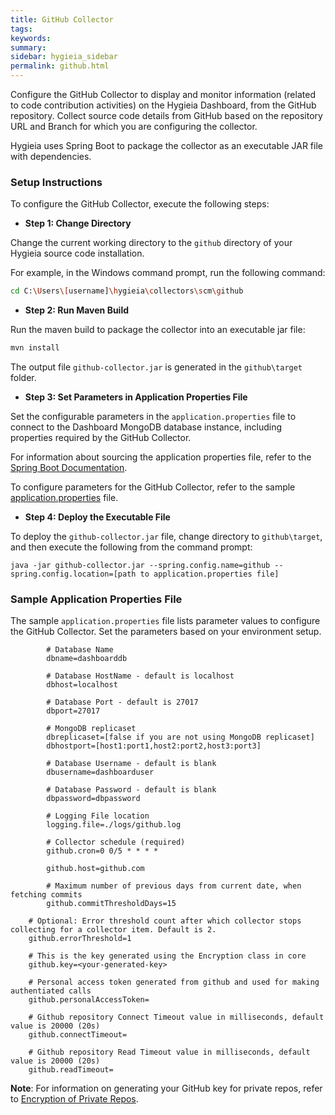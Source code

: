 ```yaml
---
title: GitHub Collector
tags:
keywords:
summary:
sidebar: hygieia_sidebar
permalink: github.html
---
```

Configure the GitHub Collector to display and monitor information (related to code contribution activities) on the Hygieia Dashboard, from the GitHub repository. Collect source code details from GitHub based on the repository URL and Branch for which you are configuring the collector. 

Hygieia uses Spring Boot to package the collector as an executable JAR file with dependencies.

### Setup Instructions

To configure the GitHub Collector, execute the following steps:

*   **Step 1: Change Directory**

Change the current working directory to the `github` directory of your Hygieia source code installation.

For example, in the Windows command prompt, run the following command:

```bash
cd C:\Users\[username]\hygieia\collectors\scm\github
```

*   **Step 2: Run Maven Build**

Run the maven build to package the collector into an executable jar file:

```bash
mvn install
```

The output file `github-collector.jar` is generated in the `github\target` folder.

*   **Step 3: Set Parameters in Application Properties File**

Set the configurable parameters in the `application.properties` file to connect to the Dashboard MongoDB database instance, including properties required by the GitHub Collector.

For information about sourcing the application properties file, refer to the [Spring Boot Documentation](http://docs.spring.io/spring-boot/docs/current-SNAPSHOT/reference/htmlsingle/#boot-features-external-config-application-property-files).

To configure parameters for the GitHub Collector, refer to the sample [application.properties](#sample-application-properties-file) file.

*   **Step 4: Deploy the Executable File**

To deploy the `github-collector.jar` file, change directory to `github\target`, and then execute the following from the command prompt:

```
java -jar github-collector.jar --spring.config.name=github --spring.config.location=[path to application.properties file]
```

### Sample Application Properties File

The sample `application.properties` file lists parameter values to configure the GitHub Collector. Set the parameters based on your environment setup.

```properties
		# Database Name
		dbname=dashboarddb

		# Database HostName - default is localhost
		dbhost=localhost

		# Database Port - default is 27017
		dbport=27017

		# MongoDB replicaset
		dbreplicaset=[false if you are not using MongoDB replicaset]
		dbhostport=[host1:port1,host2:port2,host3:port3]

		# Database Username - default is blank
		dbusername=dashboarduser

		# Database Password - default is blank
		dbpassword=dbpassword

		# Logging File location
		logging.file=./logs/github.log

		# Collector schedule (required)
		github.cron=0 0/5 * * * *

		github.host=github.com

		# Maximum number of previous days from current date, when fetching commits
		github.commitThresholdDays=15

    # Optional: Error threshold count after which collector stops collecting for a collector item. Default is 2.
    github.errorThreshold=1

    # This is the key generated using the Encryption class in core
    github.key=<your-generated-key>

    # Personal access token generated from github and used for making authentiated calls
    github.personalAccessToken=
    
    # Github repository Connect Timeout value in milliseconds, default value is 20000 (20s)
    github.connectTimeout=
    
    # Github repository Read Timeout value in milliseconds, default value is 20000 (20s) 
    github.readTimeout=
```
**Note**: For information on generating your GitHub key for private repos, refer to [Encryption of Private Repos](../../setup.md#encryption-for-private-repos).
